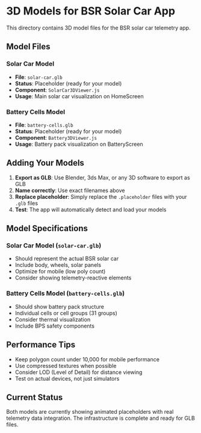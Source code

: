 # 3D Models for BSR Solar Car App

This directory contains 3D model files for the BSR solar car telemetry app.

## Model Files

### Solar Car Model
- **File**: `solar-car.glb`
- **Status**: Placeholder (ready for your model)
- **Component**: `SolarCar3DViewer.js`
- **Usage**: Main solar car visualization on HomeScreen

### Battery Cells Model
- **File**: `battery-cells.glb`
- **Status**: Placeholder (ready for your model)
- **Component**: `Battery3DViewer.js`
- **Usage**: Battery pack visualization on BatteryScreen

## Adding Your Models

1. **Export as GLB**: Use Blender, 3ds Max, or any 3D software to export as GLB
2. **Name correctly**: Use exact filenames above
3. **Replace placeholder**: Simply replace the `.placeholder` files with your `.glb` files
4. **Test**: The app will automatically detect and load your models

## Model Specifications

### Solar Car Model (`solar-car.glb`)
- Should represent the actual BSR solar car
- Include body, wheels, solar panels
- Optimize for mobile (low poly count)
- Consider showing telemetry-reactive elements

### Battery Cells Model (`battery-cells.glb`)
- Should show battery pack structure
- Individual cells or cell groups (31 groups)
- Consider thermal visualization
- Include BPS safety components

## Performance Tips

- Keep polygon count under 10,000 for mobile performance
- Use compressed textures when possible
- Consider LOD (Level of Detail) for distance viewing
- Test on actual devices, not just simulators

## Current Status

Both models are currently showing animated placeholders with real telemetry data integration. The infrastructure is complete and ready for GLB files.
